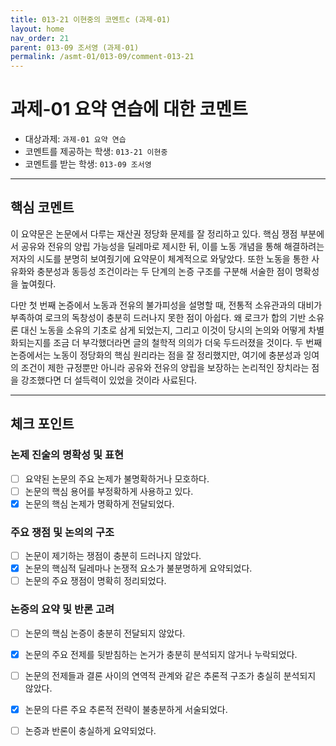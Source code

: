 ```yaml
---
title: 013-21 이현중의 코멘트c (과제-01) 
layout: home
nav_order: 21
parent: 013-09 조서영 (과제-01)
permalink: /asmt-01/013-09/comment-013-21
---
```


# 과제-01 요약 연습에 대한 코멘트

- 대상과제: `과제-01 요약 연습`
- 코멘트를 제공하는 학생: `013-21 이현중` 
- 코멘트를 받는 학생: `013-09 조서영` 

---

## 핵심 코멘트

이 요약문은 논문에서 다루는 재산권 정당화 문제를 잘 정리하고 있다. 핵심 쟁점 부분에서 공유와 전유의 양립 가능성을 딜레마로 제시한 뒤, 이를 노동 개념을 통해 해결하려는 저자의 시도를 분명히 보여줬기에 요약문이 체계적으로 와닿았다. 또한 노동을 통한 사유화와 충분성과 동등성 조건이라는 두 단계의 논증 구조를 구분해 서술한 점이 명확성을 높여줬다.

다만 첫 번째 논증에서 노동과 전유의 불가피성을 설명할 때, 전통적 소유관과의 대비가 부족하여 로크의 독창성이 충분히 드러나지 못한 점이 아쉽다. 왜 로크가 합의 기반 소유론 대신 노동을 소유의 기초로 삼게 되었는지, 그리고 이것이 당시의 논의와 어떻게 차별화되는지를 조금 더 부각했더라면 글의 철학적 의의가 더욱 두드러졌을 것이다. 두 번째 논증에서는 노동이 정당화의 핵심 원리라는 점을 잘 정리했지만, 여기에 충분성과 잉여의 조건이 제한 규정뿐만 아니라 공유와 전유의 양립을 보장하는 논리적인 장치라는 점을 강조했다면 더 설득력이 있었을 것이라 사료된다.

---

## 체크 포인트

### 논제 진술의 명확성 및 표현  
- [ ] 요약된 논문의 주요 논제가 불명확하거나 모호하다.  
- [ ] 논문의 핵심 용어를 부정확하게 사용하고 있다.  
- [x] 논문의 핵심 논제가 명확하게 전달되었다.  

### 주요 쟁점 및 논의의 구조  
- [ ] 논문이 제기하는 쟁점이 충분히 드러나지 않았다.  
- [x] 논문의 핵심적 딜레마나 논쟁적 요소가 불분명하게 요약되었다.  
- [ ] 논문의 주요 쟁점이 명확히 정리되었다.  

### 논증의 요약 및 반론 고려  
- [ ] 논문의 핵심 논증이 충분히 전달되지 않았다.  
- [x] 논문의 주요 전제를 뒷받침하는 논거가 충분히 분석되지 않거나 누락되었다.  
- [ ] 논문의 전제들과 결론 사이의 연역적 관계와 같은 추론적 구조가 충실히 분석되지 않았다.  
- [x] 논문의 다른 주요 추론적 전략이 불충분하게 서술되었다.
- [ ] 논증과 반론이 충실하게 요약되었다. 



